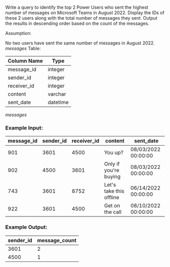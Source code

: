 Write a query to identify the top 2 Power Users who sent the highest number of messages on Microsoft Teams in August 2022. Display the IDs of these 2 users along with the total number of messages they sent. Output the results in descending order based on the count of the messages.

Assumption:

No two users have sent the same number of messages in August 2022.
*messages* Table:

| Column Name	| Type |
| - | - |
| message_id	| integer |
| sender_id	| integer |
| receiver_id	| integer |
| content	| varchar |
| sent_date	| datetime |

*messages* 
### Example Input:

| message_id	| sender_id	| receiver_id	| content	| sent_date |
| - | - | - | - | - |
| 901	| 3601	| 4500	| You up?	| 08/03/2022 00:00:00 |
| 902	| 4500	| 3601	| Only if you're buying	| 08/03/2022 00:00:00 |
| 743	| 3601	| 8752	| Let's take this offline	| 06/14/2022 00:00:00 |
| 922	| 3601	| 4500	| Get on the call	| 08/10/2022 00:00:00 |

### Example Output:

| sender_id	| message_count |
| - | - |
| 3601	| 2 |
| 4500	| 1 |
